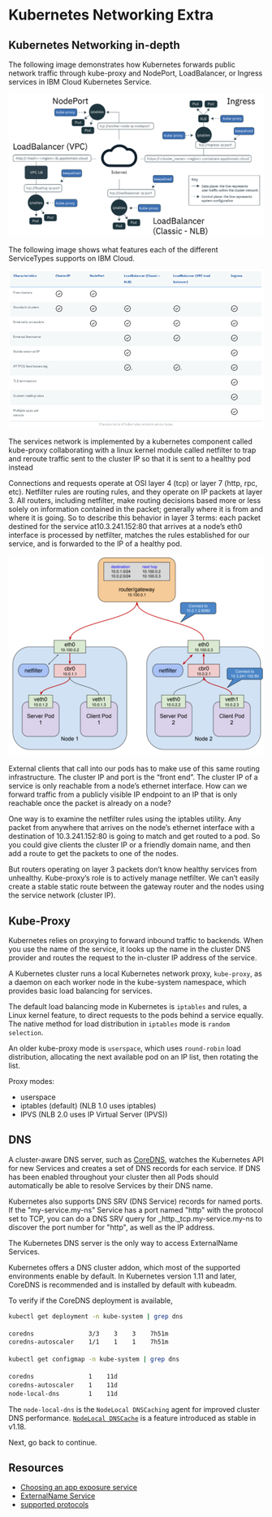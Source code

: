 # Kubernetes Networking Extra

## Kubernetes Networking in-depth

The following image demonstrates how Kubernetes forwards public network traffic through kube-proxy and NodePort, LoadBalancer, or Ingress services in IBM Cloud Kubernetes Service.

![IKS public network traffic](images/cs_network_planning_ov-01.png)

The following image shows what features each of the different ServiceTypes supports on IBM Cloud.

![IKS public network traffic](images/kubernetes-network-service-types.png)

The services network is implemented by a kubernetes component called kube-proxy collaborating with a linux kernel module called netfilter to trap and reroute traffic sent to the cluster IP so that it is sent to a healthy pod instead

Connections and requests operate at OSI layer 4 (tcp) or layer 7 (http, rpc, etc). Netfilter rules are routing rules, and they operate on IP packets at layer 3. All routers, including netfilter, make routing decisions based more or less solely on information contained in the packet; generally where it is from and where it is going. So to describe this behavior in layer 3 terms: each packet destined for the service at10.3.241.152:80 that arrives at a node’s eth0 interface is processed by netfilter, matches the rules established for our service, and is forwarded to the IP of a healthy pod.

![Layer 3 Forwarding](images/kube-layer3-networking.png)

External clients that call into our pods has to make use of this same routing infrastructure. The cluster IP and port is the “front end”. The cluster IP of a service is only reachable from a node’s ethernet interface. How can we forward traffic from a publicly visible IP endpoint to an IP that is only reachable once the packet is already on a node?

One way is to examine the netfilter rules using the iptables utility. Any packet from anywhere that arrives on the node’s ethernet interface with a destination of 10.3.241.152:80 is going to match and get routed to a pod. So you could give clients the cluster IP or a friendly domain name, and then add a route to get the packets to one of the nodes.

But routers operating on layer 3 packets don’t know healthy services from unhealthy. Kube-proxy’s role is to actively manage netfilter. We can’t easily create a stable static route between the gateway router and the nodes using the service network (cluster IP).

## Kube-Proxy

Kubernetes relies on proxying to forward inbound traffic to backends. When you use the name of the service, it looks up the name in the cluster DNS provider and routes the request to the in-cluster IP address of the service.

A Kubernetes cluster runs a local Kubernetes network proxy, `kube-proxy`, as a daemon on each worker node in the kube-system namespace, which provides basic load balancing for services.

The default load balancing mode in Kubernetes is `iptables` and rules, a Linux kernel feature, to direct requests to the pods behind a service equally. The native method for load distribution in `iptables` mode is `random selection`.

An older kube-proxy mode is `userspace`, which uses `round-robin` load distribution, allocating the next available pod on an IP list, then rotating the list.

Proxy modes:

- userspace
- iptables (default) (NLB 1.0 uses iptables)
- IPVS (NLB 2.0 uses IP Virtual Server (IPVS))

## DNS

A cluster-aware DNS server, such as [CoreDNS](https://coredns.io/), watches the Kubernetes API for new Services and creates a set of DNS records for each service. If DNS has been enabled throughout your cluster then all Pods should automatically be able to resolve Services by their DNS name.

Kubernetes also supports DNS SRV (DNS Service) records for named ports. If the "my-service.my-ns" Service has a port named "http" with the protocol set to TCP, you can do a DNS SRV query for _http._tcp.my-service.my-ns to discover the port number for "http", as well as the IP address.

The Kubernetes DNS server is the only way to access ExternalName Services.

Kubernetes offers a DNS cluster addon, which most of the supported environments enable by default. In Kubernetes version 1.11 and later, CoreDNS is recommended and is installed by default with kubeadm.

To verify if the CoreDNS deployment is available,

```bash
kubectl get deployment -n kube-system | grep dns

coredns               3/3    3    3    7h51m
coredns-autoscaler    1/1    1    1    7h51m

kubectl get configmap -n kube-system | grep dns

coredns               1    11d
coredns-autoscaler    1    11d
node-local-dns        1    11d
```

The `node-local-dns` is the `NodeLocal DNSCaching` agent for improved cluster DNS performance. [`NodeLocal DNSCache`](https://kubernetes.io/docs/tasks/administer-cluster/nodelocaldns/) is a feature introduced as stable in v1.18.

Next, go back to continue.

## Resources

- [Choosing an app exposure service](https://cloud.ibm.com/docs/containers?topic=containers-cs_network_planning)
- [ExternalName Service](https://kubernetes.io/docs/concepts/services-networking/service/#externalname)
- [supported protocols](https://kubernetes.io/docs/concepts/services-networking/service/#protocol-support)
